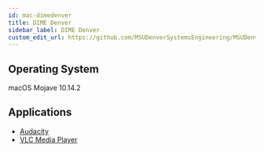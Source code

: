 ```yaml
---
id: mac-dimedenver
title: DIME Denver
sidebar_label: DIME Denver
custom_edit_url: https://github.com/MSUDenverSystemsEngineering/MSUDenverSystemsEngineering.github.io/edit/source/docs/image-mac-dimedenver.md
---
```


## Operating System
macOS Mojave 10.14.2

## Applications
* [Audacity](software-mac-audacity.md)
* [VLC Media Player](software-mac-vlc.md)
